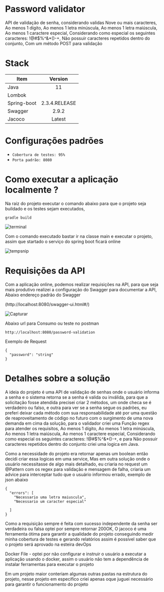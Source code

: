  # Password validator
API de validação de senha, considerando validas Nove ou mais caracteres, Ao menos 1 dígito, Ao menos 1 letra minúscula, Ao menos 1 letra maiúscula, Ao menos 1 caractere especial, Considerando como especial os seguintes caracteres: !@#$%^&*()-+, Não possuir caracteres repetidos dentro do conjunto, Com um método POST para validação

# Stack

| Item        | Version           | 
| ------------- |:-------------:| 
| Java     | 11 | 
| Lombok      |     | 
| Spring-boot | 2.3.4.RELEASE |
| Swagger | 2.9.2 |
| Jacoco | Latest |

# Configurações padrões 

- `Cobertura de testes: 95%`
- `Porta padrão: 8080`


# Como executar a aplicação localmente ?

Na raiz do projeto executar o comando abaixo para que o projeto seja buildado e os testes sejam executados,  
  
```
gradle build
```
![terminal](https://user-images.githubusercontent.com/67074676/106300045-bd60ef00-6234-11eb-8b48-1223cebf9787.JPG)

Com o comando executado bastar ir na classe main e executar o projeto, assim que startado o serviço do spring boot ficará online 

![tempsnip](https://user-images.githubusercontent.com/67074676/106299450-edf45900-6233-11eb-88a9-47240f1d67ab.png)


# Requisições da API 

Com a aplicação online, podemos realizar requisições na API, para que seja mais produtivo realizei a configuração do Swagger para documentar a API, Abaixo endereço padrão do Swagger 

(http://localhost:8080/swagger-ui.html#/)

![Capturar](https://user-images.githubusercontent.com/67074676/106299770-5b07ee80-6234-11eb-8a4f-5e5cdcb4e638.JPG)

Abaixo url para Consumo ou teste no postman 

```
http://localhost:8080/password-validation
```

Exemplo de Request

```
{
  "password": "string"
}
```

# Detalhes sobre a solução
A ideia do projeto é uma API de validação de senhas onde o usuário informa a senha e o sistema retorna se a senha é valida ou inválida, para que a solicitação fosse atendida precisei criar 2 métodos, um onde checa se é verdadeiro ou falso, e outra para ver se a senha segue os padrões, eu preferi deixar cada método com sua responsabilidade até por uma questão de reaproveitamento de código no futuro com o surgimento de uma nova demanda em cima da solução, para o validador criei uma Função regex para atender os requisitos, Ao menos 1 dígito, Ao menos 1 letra minúscula, Ao menos 1 letra maiúscula, Ao menos 1 caractere especial, Considerando como especial os seguintes caracteres: !@#$%^&*()-+, e para Não possuir caracteres repetidos dentro do conjunto criei uma logica em Java. 

Como a necessidade do projeto era retornar apenas um boolean então decidi criar essa logicas em uma service, Mas em outra solução onde o usuário necessitasse de algo mais detalhado, eu criaria no request um @Pattern com os regex para validação e mensagem de falha, criaria um advice para interceptar tudo que o usuário informou errado, exemplo de json abaixo 

```
{
  "errors": [
    "Necessario uma letra maiuscula",
    "Necessario um caracter especial"
    
  ]
}
```
Como a requisição sempre é feita com sucesso independente da senha ser verdadeira ou falsa optei por sempre retornar 200OK, O jacoco é uma ferramenta ótima para garantir a qualidade do projeto conseguindo medir minha cobertura de testes e gerando relatórios assim é possível saber que o projeto será aprovado na esteira devOps

Docker File - optei por não configurar e instruir o usuário a executar a aplicação usando o docker, assim o usuário não tem a dependência de instalar ferramentas para executar o projeto 

Em um projeto maior conteriam algumas outras pastas na estrutura do projeto, nesse projeto em especifico criei apenas oque juguei necessário para garantir o funcionamento do projeto 
